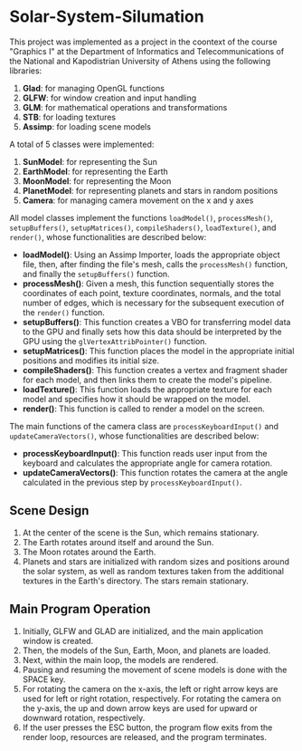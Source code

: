 # Solar-System-Silumation
This project was implemented as a project in the coontext of the course "Graphics I" at the Department of Informatics and Telecommunications of the National and Kapodistrian University of Athens using the following libraries:

1. **Glad**: for managing OpenGL functions
2. **GLFW**: for window creation and input handling
3. **GLM**: for mathematical operations and transformations
4. **STB**: for loading textures
5. **Assimp**: for loading scene models

A total of 5 classes were implemented:

1. **SunModel**: for representing the Sun
2. **EarthModel**: for representing the Earth
3. **MoonModel**: for representing the Moon
4. **PlanetModel**: for representing planets and stars in random positions
5. **Camera**: for managing camera movement on the x and y axes

All model classes implement the functions `loadModel()`, `processMesh()`, `setupBuffers()`, `setupMatrices()`, `compileShaders()`, `loadTexture()`, and `render()`, whose functionalities are described below:

- **loadModel()**: Using an Assimp Importer, loads the appropriate object file, then, after finding the file's mesh, calls the `processMesh()` function, and finally the `setupBuffers()` function.
- **processMesh()**: Given a mesh, this function sequentially stores the coordinates of each point, texture coordinates, normals, and the total number of edges, which is necessary for the subsequent execution of the `render()` function.
- **setupBuffers()**: This function creates a VBO for transferring model data to the GPU and finally sets how this data should be interpreted by the GPU using the `glVertexAttribPointer()` function.
- **setupMatrices()**: This function places the model in the appropriate initial positions and modifies its initial size.
- **compileShaders()**: This function creates a vertex and fragment shader for each model, and then links them to create the model's pipeline.
- **loadTexture()**: This function loads the appropriate texture for each model and specifies how it should be wrapped on the model.
- **render()**: This function is called to render a model on the screen.

The main functions of the camera class are `processKeyboardInput()` and `updateCameraVectors()`, whose functionalities are described below:

- **processKeyboardInput()**: This function reads user input from the keyboard and calculates the appropriate angle for camera rotation.
- **updateCameraVectors()**: This function rotates the camera at the angle calculated in the previous step by `processKeyboardInput()`.

## Scene Design

1. At the center of the scene is the Sun, which remains stationary.
2. The Earth rotates around itself and around the Sun.
3. The Moon rotates around the Earth.
4. Planets and stars are initialized with random sizes and positions around the solar system, as well as random textures taken from the additional textures in the Earth's directory. The stars remain stationary.

## Main Program Operation

1. Initially, GLFW and GLAD are initialized, and the main application window is created.
2. Then, the models of the Sun, Earth, Moon, and planets are loaded.
3. Next, within the main loop, the models are rendered.
4. Pausing and resuming the movement of scene models is done with the SPACE key.
5. For rotating the camera on the x-axis, the left or right arrow keys are used for left or right rotation, respectively. For rotating the camera on the y-axis, the up and down arrow keys are used for upward or downward rotation, respectively.
6. If the user presses the ESC button, the program flow exits from the render loop, resources are released, and the program terminates.
